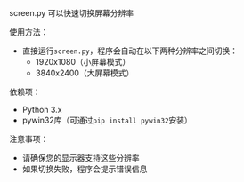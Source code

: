 screen.py 可以快速切换屏幕分辨率

使用方法：
- 直接运行`screen.py`，程序会自动在以下两种分辨率之间切换：
  - 1920x1080（小屏幕模式）
  - 3840x2400（大屏幕模式）

依赖项：
- Python 3.x
- pywin32库（可通过`pip install pywin32`安装）

注意事项：
- 请确保您的显示器支持这些分辨率
- 如果切换失败，程序会提示错误信息












